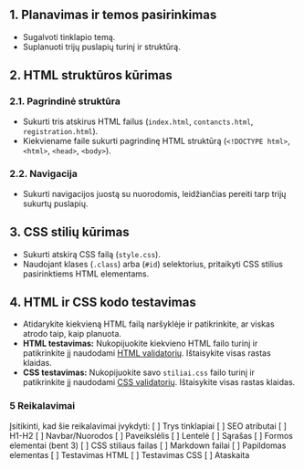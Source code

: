 ## 1. Planavimas ir temos pasirinkimas

* Sugalvoti tinklapio temą.
* Suplanuoti trijų puslapių turinį ir struktūrą.

## 2. HTML struktūros kūrimas

### 2.1. Pagrindinė struktūra

* Sukurti tris atskirus HTML failus (`index.html`, `contancts.html`, `registration.html`).
* Kiekviename faile sukurti pagrindinę HTML struktūrą (`<!DOCTYPE html>`, `<html>`, `<head>`, `<body>`).

### 2.2. Navigacija

* Sukurti navigacijos juostą su nuorodomis, leidžiančias pereiti tarp trijų sukurtų puslapių.

## 3. CSS stilių kūrimas

* Sukurti atskirą CSS failą (`style.css`).
* Naudojant klases (`.class`) arba (`#id`) selektorius, pritaikyti CSS stilius pasirinktiems HTML elementams.


## 4. HTML ir CSS kodo testavimas

* Atidarykite kiekvieną HTML failą naršyklėje ir patikrinkite, ar viskas atrodo taip, kaip planuota.
* **HTML testavimas:** Nukopijuokite kiekvieno HTML failo turinį ir patikrinkite jį naudodami [HTML validatorių](https://validator.w3.org/). Ištaisykite visas rastas klaidas.
* **CSS testavimas:** Nukopijuokite savo `stiliai.css` failo turinį ir patikrinkite jį naudodami [CSS validatorių](https://jigsaw.w3.org/css-validator/). Ištaisykite visas rastas klaidas.

### 5 Reikalavimai
Įsitikinti, kad šie reikalavimai įvykdyti:
    [ ] Trys tinklapiai
    [ ] SEO atributai
    [ ] H1-H2
    [ ] Navbar/Nuorodos
    [ ] Paveikslėlis
    [ ] Lentelė
    [ ] Sąrašas
    [ ] Formos elementai (bent 3)
    [ ] CSS stiliaus failas
    [ ] Markdown failai
    [ ] Papildomas elementas
    [ ] Testavimas HTML
    [ ] Testavimas CSS
    [ ] Ataskaita